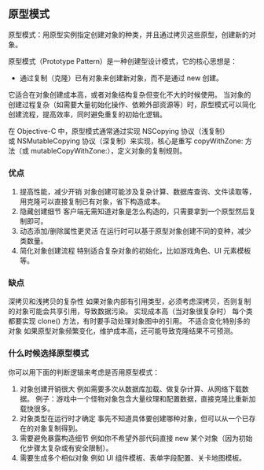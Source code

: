 ## 原型模式

原型模式：用原型实例指定创建对象的种类，并且通过拷贝这些原型，创建新的对象。

原型模式（Prototype Pattern）是一种创建型设计模式，它的核心思想是：
* 通过复制（克隆）已有对象来创建新对象，而不是通过 new 创建。

它适合在对象创建成本高，或者对象结构复杂但变化不大的时候使用。
当对象的创建过程复杂（如需要大量初始化操作、依赖外部资源等）时，原型模式可以简化创建流程，提高效率，同时避免重复的初始化逻辑。

在 Objective-C 中，原型模式通常通过实现 NSCopying 协议（浅复制）或 NSMutableCopying 协议（深复制）来实现，核心是重写 copyWithZone: 方法（或 mutableCopyWithZone:），定义对象的复制规则。


### 优点
1. 提高性能，减少开销
 对象创建可能涉及复杂计算、数据库查询、文件读取等，用克隆可以直接复制已有对象，省下构造成本。
2. 隐藏创建细节
客户端无需知道对象是怎么构造的，只需要拿到一个原型然后复制即可。
3. 动态添加/删除属性更灵活
在运行时可以基于原型对象创建不同的变种，减少类数量。
4. 简化对象创建流程
特别适合复杂对象的初始化，比如游戏角色、UI 元素模板等。

### 缺点
深拷贝和浅拷贝的复杂性
如果对象内部有引用类型，必须考虑深拷贝，否则复制的对象可能会共享引用，导致数据污染。
实现成本高（当对象很复杂时）
每个类都要实现 clone() 方法，有时要手动处理对象图中的引用。
不适合变化特别多的对象
如果原型对象频繁变化，维护成本高，还可能导致克隆结果不可预测。

### 什么时候选择原型模式

你可以用下面的判断逻辑来考虑是否用原型模式：

1. 对象创建开销很大
例如需要多次从数据库加载、做复杂计算、从网络下载数据。
例子：游戏中一个怪物对象包含大量纹理和配置数据，直接克隆比重新加载快很多。
2. 对象类型在运行时才确定
事先不知道具体要创建哪种对象，但可以从一个已存在的对象复制得到。
3. 需要避免暴露构造细节
例如你不希望外部代码直接 new 某个对象（因为初始化步骤太复杂或有安全限制）。
4. 需要生成多个相似对象
例如 UI 组件模板、表单字段配置、关卡地图模板。
